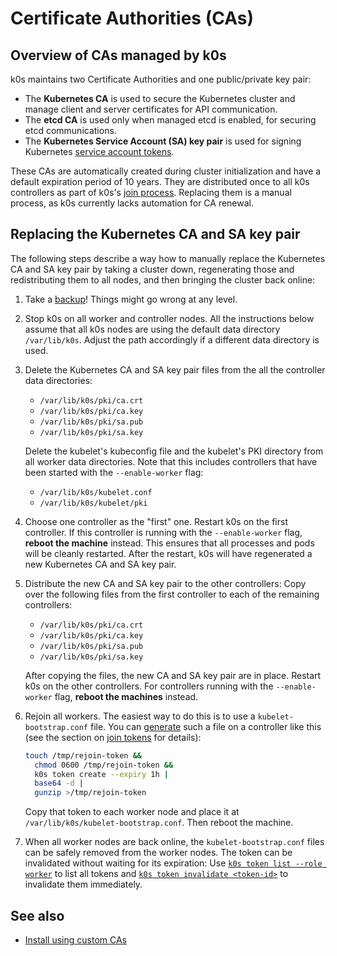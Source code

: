 <!--
SPDX-FileCopyrightText: 2024 k0s authors
SPDX-License-Identifier: CC-BY-SA-4.0
-->

# Certificate Authorities (CAs)

## Overview of CAs managed by k0s

k0s maintains two Certificate Authorities and one public/private key pair:

* The **Kubernetes CA** is used to secure the Kubernetes cluster and manage
  client and server certificates for API communication.
* The **etcd CA** is used only when managed etcd is enabled, for securing etcd
  communications.
* The **Kubernetes Service Account (SA) key pair** is used for signing
  Kubernetes [service account tokens].

These CAs are automatically created during cluster initialization and have a
default expiration period of 10 years. They are distributed once to all k0s
controllers as part of k0s's [join process]. Replacing them is a manual process,
as k0s currently lacks automation for CA renewal.

[service account tokens]: https://kubernetes.io/docs/reference/access-authn-authz/service-accounts-admin/
[join process]: ../k0s-multi-node.md#5-add-controllers-to-the-cluster

## Replacing the Kubernetes CA and SA key pair

The following steps describe a way how to manually replace the Kubernetes CA and
SA key pair by taking a cluster down, regenerating those and redistributing them
to all nodes, and then bringing the cluster back online:

1. Take a [backup]! Things might go wrong at any level.

2. Stop k0s on all worker and controller nodes. All the instructions below
   assume that all k0s nodes are using the default data directory
   `/var/lib/k0s`. Adjust the path accordingly if a different data directory is
   used.

3. Delete the Kubernetes CA and SA key pair files from the all the controller
   data directories:

   * `/var/lib/k0s/pki/ca.crt`
   * `/var/lib/k0s/pki/ca.key`
   * `/var/lib/k0s/pki/sa.pub`
   * `/var/lib/k0s/pki/sa.key`

   Delete the kubelet's kubeconfig file and the kubelet's PKI directory from all
   worker data directories. Note that this includes controllers that have been
   started with the `--enable-worker` flag:

   * `/var/lib/k0s/kubelet.conf`
   * `/var/lib/k0s/kubelet/pki`

4. Choose one controller as the "first" one. Restart k0s on the first
   controller. If this controller is running with the `--enable-worker` flag,
   **reboot the machine** instead. This ensures that all processes and pods will
   be cleanly restarted. After the restart, k0s will have regenerated a new
   Kubernetes CA and SA key pair.

5. Distribute the new CA and SA key pair to the other controllers: Copy over the
   following files from the first controller to each of the remaining
   controllers:

   * `/var/lib/k0s/pki/ca.crt`
   * `/var/lib/k0s/pki/ca.key`
   * `/var/lib/k0s/pki/sa.pub`
   * `/var/lib/k0s/pki/sa.key`

   After copying the files, the new CA and SA key pair are in place. Restart k0s
   on the other controllers. For controllers running with the `--enable-worker`
   flag, **reboot the machines** instead.

6. Rejoin all workers. The easiest way to do this is to use a
   `kubelet-bootstrap.conf` file. You can [generate](../cli/k0s_token_create.md)
   such a file on a controller like this (see the section on [join tokens] for
   details):

   ```sh
   touch /tmp/rejoin-token &&
     chmod 0600 /tmp/rejoin-token &&
     k0s token create --expiry 1h |
     base64 -d |
     gunzip >/tmp/rejoin-token
   ```

   Copy that token to each worker node and place it at
   `/var/lib/k0s/kubelet-bootstrap.conf`. Then reboot the machine.

7. When all worker nodes are back online, the `kubelet-bootstrap.conf` files can
   be safely removed from the worker nodes. The token can be invalidated without
   waiting for its expiration: Use [`k0s token list --role
   worker`](../cli/k0s_token_list.md) to list all tokens and [`k0s token
   invalidate <token-id>`](../cli/k0s_token_invalidate.md) to invalidate them
   immediately.

[backup]: ../backup.md
[join tokens]: ../k0s-multi-node.md#about-join-tokens

## See also

* [Install using custom CAs](../custom-ca.md)
